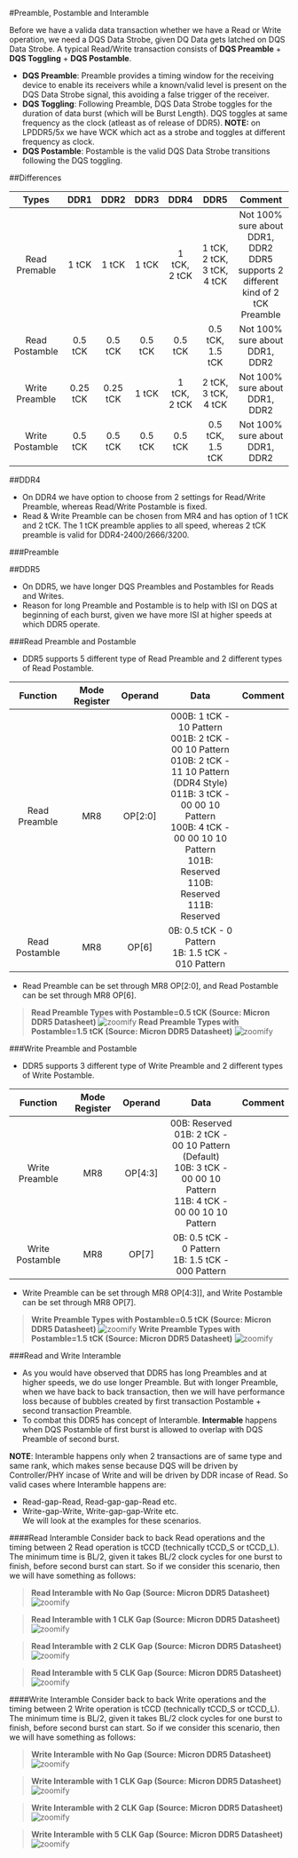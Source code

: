 #Preamble, Postamble and Interamble

Before we have a valida data transaction whether we have a Read or Write operation, we need a  DQS Data Strobe, given DQ Data gets latched on DQS Data Strobe. A typical Read/Write transaction consists of __DQS Preamble__ + __DQS Toggling__ + __DQS Postamble__. 

*  __DQS Preamble__: Preamble provides a timing window for the receiving device to enable its receivers while a known/valid level is present on the DQS Data Strobe signal, this avoiding a false trigger of the receiver.  
*  __DQS Toggling__: Following Preamble, DQS Data Strobe toggles for the duration of data burst (which will be Burst Length). DQS toggles at same frequency as the clock (atleast as of release of DDR5). __NOTE:__ on LPDDR5/5x we have WCK which act as a strobe and toggles at different frequency as clock.  
*  __DQS Postamble__: Postamble is the valid DQS Data Strobe transitions following the DQS toggling.

##Differences

|  Types  |      DDR1      |   DDR2    |      DDR3      |      DDR4      |   DDR5    | Comment | 
| :--------: |:-------------:| :---------:| :---------:| :--------: | :-------------:| :-------------:|
| Read Premable | 1 tCK | 1 tCK | 1 tCK | 1 tCK, 2 tCK | 1 tCK, 2 tCK, 3 tCK, 4 tCK | Not 100% sure about DDR1, DDR2 <br> DDR5 supports 2 different kind of 2 tCK Preamble |
| Read Postamble | 0.5 tCK| 0.5 tCK | 0.5 tCK | 0.5 tCK | 0.5 tCK, 1.5 tCK | Not 100% sure about DDR1, DDR2 |
| Write Preamble  | 0.25 tCK | 0.25 tCK | 1 tCK | 1 tCK, 2 tCK | 2 tCK, 3 tCK, 4 tCK | Not 100% sure about DDR1, DDR2 |
| Write Postamble  | 0.5 tCK | 0.5 tCK | 0.5 tCK | 0.5 tCK | 0.5 tCK, 1.5 tCK | Not 100% sure about DDR1, DDR2 |

##DDR4
* On DDR4 we have option to choose from 2 settings for Read/Write Preamble, whereas Read/Write Postamble is fixed.  
* Read & Write Preamble can be chosen from MR4 and has option of 1 tCK and 2 tCK. The 1 tCK preamble applies to all speed, whereas 2 tCK preamble is valid for DDR4-2400/2666/3200.

###Preamble


##DDR5
* On DDR5, we have longer DQS Preambles and Postambles for Reads and Writes.  
* Reason for long Preamble and Postamble is to help with ISI on DQS at beginning of each burst, given we have more ISI at higher speeds at which DDR5 operate.  

###Read Preamble and Postamble
* DDR5 supports 5 different type of Read Preamble and 2 different types of Read Postamble.

|  Function  |      Mode Register      |   Operand    |      Data      |      Comment      |  
| :--------: |:-------------:| :---------:| :---------:| :--------: |
| Read Preamble | MR8 | OP[2:0] | 000B: 1 tCK - 10 Pattern <br> 001B: 2 tCK - 00 10 Pattern <br> 010B: 2 tCK - 11 10 Pattern (DDR4 Style) <br> 011B: 3 tCK - 00 00 10 Pattern <br> 100B: 4 tCK - 00 00 10 10 Pattern <br> 101B: Reserved <br>110B: Reserved <br>111B: Reserved| | 
| Read Postamble | MR8 | OP[6] | 0B: 0.5 tCK - 0 Pattern <br> 1B: 1.5 tCK - 010 Pattern | | 

* Read Preamble can be set through MR8 OP[2:0], and Read Postamble can be set through MR8 OP[6].

> **Read Preamble Types with Postamble=0.5 tCK (Source: Micron DDR5 Datasheet)**
> ![zoomify](../images/DDR_Types/Read_Pre_Post_1.png)
> **Read Preamble Types with Postamble=1.5 tCK (Source: Micron DDR5 Datasheet)**
> ![zoomify](../images/DDR_Types/Read_Pre_Post_2.png)

###Write Preamble and Postamble
* DDR5 supports 3 different type of Write Preamble and 2 different types of Write Postamble.

|  Function  |      Mode Register      |   Operand    |      Data      |      Comment      |  
| :--------: |:-------------:| :---------:| :---------:| :--------: |
| Write Preamble | MR8 | OP[4:3] | 00B: Reserved <br> 01B: 2 tCK - 00 10 Pattern (Default) <br> 10B: 3 tCK - 00 00 10 Pattern <br> 11B: 4 tCK - 00 00 10 10 Pattern | | 
| Write Postamble | MR8 | OP[7] | 0B: 0.5 tCK - 0 Pattern <br> 1B: 1.5 tCK - 000 Pattern | | 

* Write Preamble can be set through MR8 OP[4:3]], and Write Postamble can be set through MR8 OP[7].

> **Write Preamble Types with Postamble=0.5 tCK (Source: Micron DDR5 Datasheet)**
> ![zoomify](../images/DDR_Types/Write_Pre_Post_1.png)
> **Write Preamble Types with Postamble=1.5 tCK (Source: Micron DDR5 Datasheet)**
> ![zoomify](../images/DDR_Types/Write_Pre_Post_2.png)

###Read and Write Interamble

* As you would have observed that DDR5 has long Preambles and at higher speeds, we do use longer Preamble. But with longer Preamble, when we have back to back transaction, then we will have performance loss because of bubbles created by first transaction Postamble + second transaction Preamble.
* To combat this DDR5 has concept of Interamble. __Intermable__ happens when DQS Postamble of first burst is allowed to overlap with DQS Preamble of second burst.

__NOTE__: Interamble happens only when 2 transactions are of same type and same rank, which makes sense because DQS will be driven by Controller/PHY incase of Write and will be driven by DDR incase of Read. So valid cases where Interamble happens are:  
* Read-gap-Read, Read-gap-gap-Read etc.  
* Write-gap-Write, Write-gap-gap-Write etc.  
We will look at the examples for these scenarios.

####Read Interamble
Consider back to back Read operations and the timing between 2 Read operation is tCCD (technically tCCD_S or tCCD_L). The minimum time is BL/2, given it takes BL/2 clock cycles for one burst to finish, before second burst can start. So if we consider this scenario, then we will have something as follows:

> **Read Interamble with No Gap (Source: Micron DDR5 Datasheet)**
> ![zoomify](../images/DDR_Types/RD_Interamble_0_Gap.png)

> **Read Interamble with 1 CLK Gap (Source: Micron DDR5 Datasheet)**
> ![zoomify](../images/DDR_Types/RD_Interamble_1_Gap.png)

> **Read Interamble with 2 CLK Gap (Source: Micron DDR5 Datasheet)**
> ![zoomify](../images/DDR_Types/RD_Interamble_2_Gap.png)

> **Read Interamble with 5 CLK Gap (Source: Micron DDR5 Datasheet)**
> ![zoomify](../images/DDR_Types/RD_Interamble_5_Gap.png)

####Write Interamble
Consider back to back Write operations and the timing between 2 Write operation is tCCD (technically tCCD_S or tCCD_L). The minimum time is BL/2, given it takes BL/2 clock cycles for one burst to finish, before second burst can start. So if we consider this scenario, then we will have something as follows:

> **Write Interamble with No Gap (Source: Micron DDR5 Datasheet)**
> ![zoomify](../images/DDR_Types/WR_Interamble_0_Gap.png)

> **Write Interamble with 1 CLK Gap (Source: Micron DDR5 Datasheet)**
> ![zoomify](../images/DDR_Types/WR_Interamble_1_Gap.png)

> **Write Interamble with 2 CLK Gap (Source: Micron DDR5 Datasheet)**
> ![zoomify](../images/DDR_Types/WR_Interamble_2_Gap.png)

> **Write Interamble with 5 CLK Gap (Source: Micron DDR5 Datasheet)**
> ![zoomify](../images/DDR_Types/WR_Interamble_5_Gap.png)